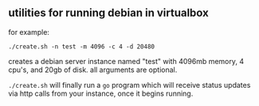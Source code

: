 ## utilities for running debian in virtualbox

for example:

    ./create.sh -n test -m 4096 -c 4 -d 20480

creates a debian server instance named "test" with 4096mb memory, 4
cpu's, and 20gb of disk. all arguments are optional.

```./create.sh``` will finally run a ```go``` program which will receive status
updates via http calls from your instance, once it begins running.



